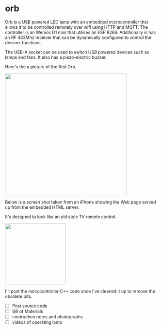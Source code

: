 # orb

Orb is a USB powered LED lamp with an embedded microcontroller that allows it to be controlled remotely over wifi using HTTP and MQTT. The controller is an Wemos D1 mini that utilises an ESP 8266. Additionally is has an RF 433Mhz reciever that can be dynamically configured to control the devices functions.

The USB-A socket can be used to switch USB powered devices such as lamps and fans. It also has a piezo-electric buzzer.


Here's the a picture of the first Orb. 

<img src="https://user-images.githubusercontent.com/2019989/41097744-677b9d02-6a9c-11e8-8952-004872332f09.jpg" width=400>


Below is a screen shot taken from an iPhone showing the Web page served up from the embedded HTML server.

It's designed to look like an old style TV remote control.

<img src="https://user-images.githubusercontent.com/2019989/41035960-b4d279c0-69d1-11e8-82b0-8630fc84b622.jpg" width=200>

I'll post the mircocontroller C++ code once I've cleaned it up to remove the obsolete bits.
- [ ] Post source code
- [ ] Bill of Materials
- [ ] contruction notes and photographs
- [ ] videos of operating lamp
